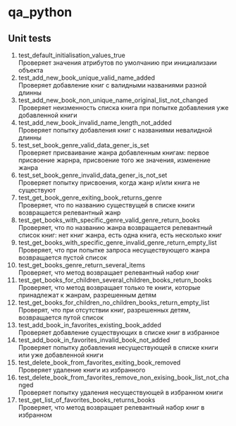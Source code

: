 # qa_python

## Unit tests
1. test_default_initialisation_values_true <br>
Проверяет значения атрибутов по умолчанию при инициализаии объекта
2. test_add_new_book_unique_valid_name_added <br>
Проверяет добавление книг с валидными названиями разной длинны
3. test_add_new_book_non_unique_name_original_list_not_changed <br>
Проверяет неизменность списка книга при попытке добавления уже добавленной книги
4. test_add_new_book_invalid_name_length_not_added <br>
Проверяет попытку добавления книг с названиями невалидной длинны
5. test_set_book_genre_valid_data_gener_is_set <br>
Проверяет присваивание жанра добавленным книгам: первое присвоение жарнра, присвоение того же значения, изменение жанра
6. test_set_book_genre_invalid_data_gener_is_not_set <br>
Проверяет попытку присвоения, когда жанр и/или книга не существуют 
7. test_get_book_genre_exiting_book_returns_genre <br>
Проверяет, что по названию существущей в списке книги возвращается релевантный жанр
8. test_get_books_with_specific_genre_valid_genre_return_books <br>
Проверяет, что по названию жанра возвращается релевантный список книг: нет книг жанра, есть одна книга, есть несколько книг
9. test_get_books_with_specific_genre_invalid_genre_return_empty_list <br>
Проверяет, что при попытке запроса несуществующего жанра возвращается пустой список
11. test_get_books_genre_return_several_items <br>
Проверяет, что метод возвращает релевантный набор книг
12. test_get_books_for_children_several_children_books_return_books <br>
Проверяет, что метод возвращает только те книги, которые принадлежат к жанрам, разрешенным детям
13. test_get_books_for_children_no_children_books_return_empty_list <br>
Проверят, что при отсутствии книг, разрешенных детям, возвращается путой список
14. test_add_book_in_favorites_existing_book_added <br>
Проверяет добавление существующих в списке книг в избранное
15. test_add_book_in_favorites_invalid_book_not_added <br>
Проверяет попытку добавления несуществующей в списке книги или уже добавленной книги
16. test_delete_book_from_favorites_exiting_book_removed <br>
Проверяет удаление книги из избранного 
17. test_delete_book_from_favorites_remove_non_exising_book_list_not_changed <br>
Проверяет попытку удаления несуществующей в избранном книги
18. test_get_list_of_favorites_books_returns_books <br>
Проверяет, что метод возвращает релевантный набор книг в избранном